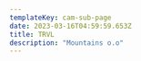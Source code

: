 ```yaml
---
templateKey: cam-sub-page
date: 2023-03-16T04:59:59.653Z
title: TRVL 
description: "Mountains o.o"
---
```

